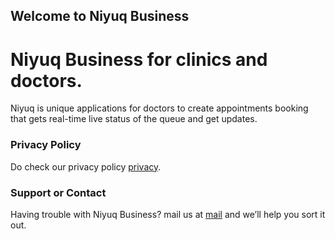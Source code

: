 ## Welcome to Niyuq Business

# Niyuq Business for clinics and doctors.

Niyuq is unique applications for doctors to create appointments booking that gets real-time live status of the queue and get updates.

### Privacy Policy

Do check our privacy policy [privacy](http://niyuq.com/content/privacy%20policy.txt).

### Support or Contact

Having trouble with Niyuq Business? mail us at [mail](niyuq20@gmail.com) and we’ll help you sort it out.
